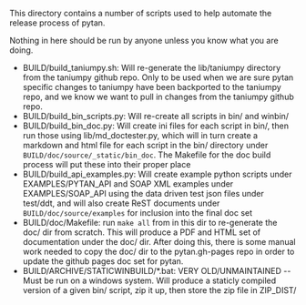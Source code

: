 This directory contains a number of scripts used to help automate the release process of pytan.

Nothing in here should be run by anyone unless you know what you are doing.

 * BUILD/build_taniumpy.sh: Will re-generate the lib/taniumpy directory from the taniumpy github repo. Only to be used when we are sure pytan specific changes to taniumpy have been backported to the taniumpy repo, and we know we want to pull in changes from the taniumpy github repo.
 * BUILD/build_bin_scripts.py: Will re-create all scripts in bin/ and winbin/
 * BUILD/build_bin_doc.py: Will create ini files for each script in bin/, then run those using lib/md_doctester.py, which will in turn create a markdown and html file for each script in the bin/ directory under ```BUILD/doc/source/_static/bin_doc```. The Makefile for the doc build process will put these into their proper place
 * BUILD/build_api_examples.py: Will create example python scripts under EXAMPLES/PYTAN_API and SOAP XML examples under EXAMPLES/SOAP_API using the data driven test json files under test/ddt, and will also create ReST documents under ```BUILD/doc/source/examples``` for inclusion into the final doc set
 * BUILD/doc/Makefile: run ```make all``` from in this dir to re-generate the doc/ dir from scratch. This will produce a PDF and HTML set of documentation under the doc/ dir. After doing this, there is some manual work needed to copy the doc/ dir to the pytan.gh-pages repo in order to update the github pages doc set for pytan.
 * BUILD/ARCHIVE/STATICWINBUILD/*.bat: VERY OLD/UNMAINTAINED -- Must be run on a windows system. Will produce a staticly compiled version of a given bin/ script, zip it up, then store the zip file in ZIP_DIST/
